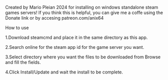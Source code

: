 
Created by Mario Pleian 2024 for installing on windows standalone steam games servers! 
If you think this is helpful, you can give me a coffe using the Donate link or by accesing patreon.com/anix64

How to use

1.Download steamcmd and place it in the same directory as this app.

2.Search online for the steam app id for the game server you want.

3.Select directory where you want the files to be downloaded from Browse and fill the fields.

4.Click Install/Update and wait the install to be complete. 
